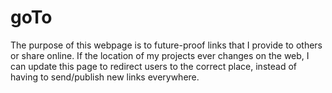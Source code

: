 # goTo
The purpose of this webpage is to future-proof links that I provide to others or share online. If the location of my projects ever changes on the web, I can update this page to redirect users to the correct place, instead of having to send/publish new links everywhere.
